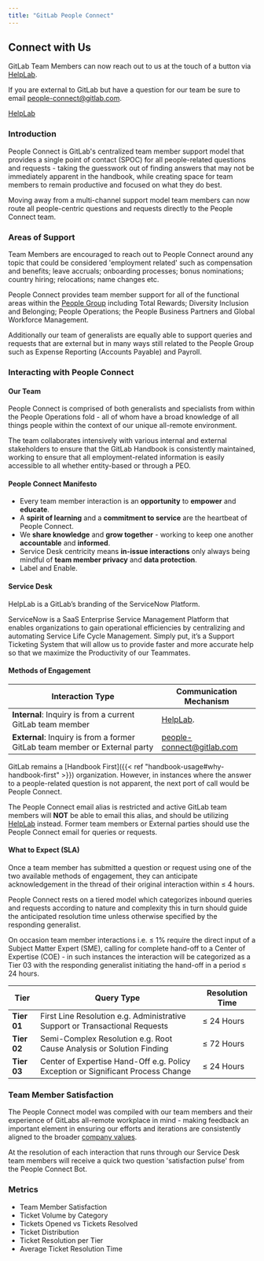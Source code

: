 ```yaml
---
title: "GitLab People Connect"
---
```


## <i class="far fa-paper-plane"></i> Connect with Us

GitLab Team Members can now reach out to us at the touch of a button via [HelpLab](/handbook/business-technology/enterprise-applications/guides/helplab-guide/#how-do-i-use-helplab).

If you are external to GitLab but have a question for our team be sure to email people-connect@gitlab.com.

<a href="https://helplab.gitlab.systems/esc" class="btn btn-primary btn-lg"><i class="fa-brands fa-slack"></i> HelpLab</a>

### Introduction

People Connect is GitLab's centralized team member support model that provides a single point of contact (SPOC) for all people-related questions and requests - taking the guesswork out of finding answers that may not be immediately apparent in the handbook, while creating space for team members to remain productive and focused on what they do best.

Moving away from a multi-channel support model team members can now route all people-centric questions and requests directly to the People Connect team.

### Areas of Support

Team Members are encouraged to reach out to People Connect around any topic that could be considered 'employment related' such as compensation and benefits; leave accruals; onboarding processes; bonus nominations; country hiring; relocations; name changes etc.

People Connect provides team member support for all of the functional areas within the [People Group](/handbook/people-group/) including Total Rewards; Diversity Inclusion and Belonging; People Operations; the People Business Partners and Global Workforce Management.

Additionally our team of generalists are equally able to support queries and requests that are external but in many ways still related to the People Group such as Expense Reporting (Accounts Payable) and Payroll.

### Interacting with People Connect

#### Our Team

People Connect is comprised of both generalists and specialists from within the People Operations fold - all of whom have a broad knowledge of all things people within the context of our unique all-remote environment.

The team collaborates intensively with various internal and external stakeholders to ensure that the GitLab Handbook is consistently maintained, working to ensure that all employment-related information is easily accessible to all whether entity-based or through a PEO.

#### People Connect Manifesto

- Every team member interaction is an **opportunity** to **empower** and **educate**.
- A **spirit of learning** and a **commitment to service** are the heartbeat of People Connect.
- We **share knowledge** and **grow together** - working to keep one another **accountable** and **informed**.
- Service Desk centricity means **in-issue interactions** only always being mindful of **team member privacy** and **data protection**.
- Label and Enable.

#### Service Desk

HelpLab is a GitLab’s branding of the ServiceNow Platform.

ServiceNow is a SaaS Enterprise Service Management Platform that enables organizations to gain operational efficiencies by centralizing and automating Service Life Cycle Management. Simply put, it’s a Support Ticketing System that will allow us to provide faster and more accurate help so that we maximize the Productivity of our Teammates.

#### Methods of Engagement

| Interaction Type | Communication Mechanism |
| ----- | ----- |
| **Internal**: Inquiry is from a current GitLab team member | [HelpLab](/handbook/business-technology/enterprise-applications/guides/helplab-guide/#how-do-i-use-helplab). |
| **External**: Inquiry is from a former GitLab team member or External party | people-connect@gitlab.com |

GitLab remains a [Handbook First]({{< ref "handbook-usage#why-handbook-first" >}}) organization. However, in instances where the answer to a people-related question is not apparent, the next port of call would be People Connect.

The People Connect email alias is restricted and active GitLab team members will **NOT** be able to email this alias, and should be utilizing [HelpLab](/handbook/business-technology/enterprise-applications/guides/helplab-guide/#how-do-i-use-helplab) instead. Former team members or External parties should use the People Connect email for queries or requests.

#### What to Expect (SLA)

Once a team member has submitted a question or request using one of the two available methods of engagement, they can anticipate acknowledgement in the thread of their original interaction within ≤ 4 hours.

People Connect rests on a tiered model which categorizes inbound queries and requests according to nature and complexity this in turn should guide the anticipated resolution time unless otherwise specified by the responding generalist.

On occasion team member interactions i.e. ≤ 1% require the direct input of a Subject Matter Expert (SME), calling for complete hand-off to a Center of Expertise (COE) - in such instances the interaction will be categorized as a Tier 03 with the responding generalist initiating the hand-off in a period ≤ 24 hours.

| Tier | Query Type | Resolution Time |
| --- | --- | --- |
| **Tier 01** | First Line Resolution e.g. Administrative Support or Transactional Requests | ≤ 24 Hours |
| **Tier 02** | Semi-Complex Resolution e.g. Root Cause Analysis or Solution Finding | ≤ 72 Hours |
| **Tier 03** | Center of Expertise Hand-Off e.g. Policy Exception or Significant Process Change | ≤ 24 Hours |

### Team Member Satisfaction

The People Connect model was compiled with our team members and their experience of GitLabs all-remote workplace in mind - making feedback an important element in ensuring our efforts and iterations are consistently aligned to the broader [company values](/handbook/values/).

At the resolution of each interaction that runs through our Service Desk team members will receive a quick two question 'satisfaction pulse' from the People Connect Bot.

### Metrics

- Team Member Satisfaction
- Ticket Volume by Category
- Tickets Opened vs Tickets Resolved
- Ticket Distribution
- Ticket Resolution per Tier
- Average Ticket Resolution Time
